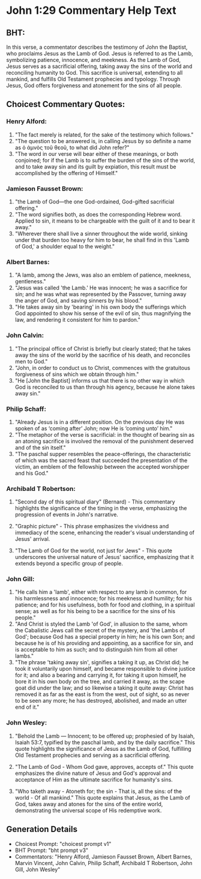 # John 1:29 Commentary Help Text

## BHT:
In this verse, a commentator describes the testimony of John the Baptist, who proclaims Jesus as the Lamb of God. Jesus is referred to as the Lamb, symbolizing patience, innocence, and meekness. As the Lamb of God, Jesus serves as a sacrificial offering, taking away the sins of the world and reconciling humanity to God. This sacrifice is universal, extending to all mankind, and fulfills Old Testament prophecies and typology. Through Jesus, God offers forgiveness and atonement for the sins of all people.

## Choicest Commentary Quotes:
### Henry Alford:
1. "The fact merely is related, for the sake of the testimony which follows."
2. "The question to be answered is, in calling Jesus by so definite a name as ὁ ἀμνὸς τοῦ θεοῦ, to what did John refer?"
3. "The word in our verse will bear either of these meanings, or both conjoined; for if the Lamb is to suffer the burden of the sins of the world, and to take away sin and its guilt by expiation, this result must be accomplished by the offering of Himself."

### Jamieson Fausset Brown:
1. "the Lamb of God—the one God-ordained, God-gifted sacrificial offering."
2. "The word signifies both, as does the corresponding Hebrew word. Applied to sin, it means to be chargeable with the guilt of it and to bear it away."
3. "Wherever there shall live a sinner throughout the wide world, sinking under that burden too heavy for him to bear, he shall find in this 'Lamb of God,' a shoulder equal to the weight."

### Albert Barnes:
1. "A lamb, among the Jews, was also an emblem of patience, meekness, gentleness."
2. "Jesus was called 'the Lamb.' He was innocent; he was a sacrifice for sin; and he was what was represented by the Passover, turning away the anger of God, and saving sinners by his blood."
3. "He takes away sin by 'bearing' in his own body the sufferings which God appointed to show his sense of the evil of sin, thus magnifying the law, and rendering it consistent for him to pardon."

### John Calvin:
1. "The principal office of Christ is briefly but clearly stated; that he takes away the sins of the world by the sacrifice of his death, and reconciles men to God."
2. "John, in order to conduct us to Christ, commences with the gratuitous forgiveness of sins which we obtain through him."
3. "He [John the Baptist] informs us that there is no other way in which God is reconciled to us than through his agency, because he alone takes away sin."

### Philip Schaff:
1. "Already Jesus is in a different position. On the previous day He was spoken of as ‘coming after’ John; now He is ‘coming unto’ him."
2. "The metaphor of the verse is sacrificial: in the thought of bearing sin as an atoning sacrifice is involved the removal of the punishment deserved and of the sin itself."
3. "The paschal supper resembles the peace-offerings, the characteristic of which was the sacred feast that succeeded the presentation of the victim, an emblem of the fellowship between the accepted worshipper and his God."

### Archibald T Robertson:
1. "Second day of this spiritual diary" (Bernard) - This commentary highlights the significance of the timing in the verse, emphasizing the progression of events in John's narrative.

2. "Graphic picture" - This phrase emphasizes the vividness and immediacy of the scene, enhancing the reader's visual understanding of Jesus' arrival.

3. "The Lamb of God for the world, not just for Jews" - This quote underscores the universal nature of Jesus' sacrifice, emphasizing that it extends beyond a specific group of people.

### John Gill:
1. "He calls him a 'lamb', either with respect to any lamb in common, for his harmlessness and innocence; for his meekness and humility; for his patience; and for his usefulness, both for food and clothing, in a spiritual sense; as well as for his being to be a sacrifice for the sins of his people."
2. "And Christ is styled the Lamb 'of God', in allusion to the same, whom the Cabalistic Jews call the secret of the mystery, and 'the Lambs of God'; because God has a special property in him; he is his own Son; and because he is of his providing and appointing, as a sacrifice for sin, and is acceptable to him as such; and to distinguish him from all other lambs."
3. "The phrase 'taking away sin', signifies a taking it up, as Christ did; he took it voluntarily upon himself, and became responsible to divine justice for it; and also a bearing and carrying it, for taking it upon himself, he bore it in his own body on the tree, and carried it away, as the scape goat did under the law; and so likewise a taking it quite away: Christ has removed it as far as the east is from the west, out of sight, so as never to be seen any more; he has destroyed, abolished, and made an utter end of it."

### John Wesley:
1. "Behold the Lamb — Innocent; to be offered up; prophesied of by Isaiah, Isaiah 53:7, typified by the paschal lamb, and by the daily sacrifice." This quote highlights the significance of Jesus as the Lamb of God, fulfilling Old Testament prophecies and serving as a sacrificial offering.

2. "The Lamb of God - Whom God gave, approves, accepts of." This quote emphasizes the divine nature of Jesus and God's approval and acceptance of Him as the ultimate sacrifice for humanity's sins.

3. "Who taketh away - Atoneth for; the sin - That is, all the sins: of the world - Of all mankind." This quote explains that Jesus, as the Lamb of God, takes away and atones for the sins of the entire world, demonstrating the universal scope of His redemptive work.


## Generation Details
- Choicest Prompt: "choicest prompt v1"
- BHT Prompt: "bht prompt v3"
- Commentators: "Henry Alford, Jamieson Fausset Brown, Albert Barnes, Marvin Vincent, John Calvin, Philip Schaff, Archibald T Robertson, John Gill, John Wesley"
